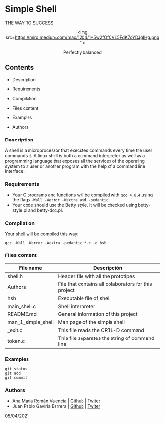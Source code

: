 # Simple Shell

THE WAY TO SUCCESS

<div align="center">

<img src=https://miro.medium.com/max/1204/1*5w2fOfCVL5FdK7oYDJgIHg.png" >

<p>Perfectly balanced</p>
</div>

## Contents

- Description

- Requirements

- Compilation

- Files content

- Examples

- Authors

### Description

A shell is a microprocessor that executes commands every time the user commands it. A linux shell is both a command interpreter as well as a programming language that exposes all the services of the operating system to a user or another program with the help of a command line interface.

### Requirements

- Your C programs and functions will be compiled with `gcc 4.8.4` using the flags `-Wall -Werror -Wextra and -pedantic`.
- Your code should use the Betty style. It will be checked using betty-style.pl and betty-doc.pl.

### Compilation

Your shell will be compiled this way:

```
gcc -Wall -Werror -Wextra -pedantic *.c -o hsh
```

### Files content

| File name          | Descripción                                          |
| ------------------ | ---------------------------------------------------- |
| shell.h            | Header file with all the prototipes                  |
| Authors            | File that contains all colaborators for this project |
| hsh                | Executable file of shell                             |
| main_shell.c       | Shell interpreter                                    |
| README.md          | General information of this project                  |
| man_1_simple_shell | Man page of the simple shell                         |
| \_exit.c           | This file reads the CRTL-D command                   |
| token.c            | This file separates the string of command line       |

### Examples

```
git status
git add
git commit
```

### Authors

- Ana María Román Valencia | [Github](https://github.com/anamariaroman) | [Twiter](https://twitter.com/AnaMari77939013)
- Juan Pablo Gaviria Barrera | [Github](https://github.com/Juanpagab99) | [Twiter](https://twitter.com/JuanPab27132211)

05/04/2021
